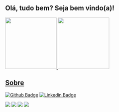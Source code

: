 ## Olá, tudo bem? Seja bem vindo(a)!

<div>
  <a href="https://github.com/jothank">
  <img height="165em" src="https://github-readme-stats.vercel.app/api?username=jothank&show_icons=true&theme=dark&include_all_commits=true&count_private=true"/>
  <img height="165em" src="https://github-readme-stats.vercel.app/api/top-langs/?username=jothank&layout=compact&langs_count=16&theme=dark"/>
</div>

## Sobre

[![Github Badge](https://img.shields.io/badge/-Github-000?style=flat-square&logo=Github&logoColor=white&link=https://github.com/jothank)](https://github.com/jothank)
[![Linkedin Badge](https://img.shields.io/badge/-LinkedIn-blue?style=flat-square&logo=Linkedin&logoColor=white&link=https://www.linkedin.com/in/jothank/)](https://www.linkedin.com/in/jothank/)


<div> 
  <a href="https://github.com/jothank" target="_blank"><img src="https://img.shields.io/badge/-Github-000?style=flat-square&logo=Github&logoColor=white" target="_blank"></a>
  <a href="https://instagram.com/jothank" target="_blank"><img src="https://img.shields.io/badge/-Instagram-pink?style=flat-square&logo=instagram&logoColor=white" target="_blank"></a>
  <a href="https://www.linkedin.com/in/jothank/" target="_blank"><img src="https://img.shields.io/badge/-LinkedIn-blue?style=flat-square&logo=linkedin&logoColor=white" target="_blank"></a> 
  <a href = "mailto:jothank@hotmail.com"><img src="https://img.shields.io/badge/-Hotmail-gray?style=flat-square&logo=Gmail&logoColor=white" target="_blank"></a>
</div>
